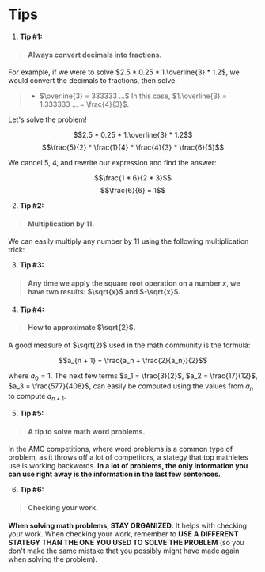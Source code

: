 # Tips

1. **Tip #1:**

> #### **Always convert decimals into fractions.**

For example, if we were to solve $2.5 * 0.25 * 1.\overline{3} * 1.2$, we would convert the decimals to fractions, then solve.

> * $\overline{3} = 333333 ...$
> In this case,  $1.\overline{3} = 1.333333 ... = \frac{4}{3}$.

Let's solve the problem!

$$2.5 * 0.25 * 1.\overline{3} * 1.2$$
$$\frac{5}{2} * \frac{1}{4} * \frac{4}{3} * \frac{6}{5}$$

We cancel $5$, $4$, and rewrite our expression and find the answer:

$$\frac{1 * 6}{2 * 3}$$
$$\frac{6}{6} = 1$$

2. **Tip #2:**

> #### Multiplication by 11.

We can easily multiply any number by 11 using the following multiplication trick:

3. **Tip #3:**

> #### Any time we apply the square root operation on a number $x$, we have two results: $\sqrt{x}$ and $-\sqrt{x}$.

4. **Tip #4:**

> #### How to approximate $\sqrt{2}$.

A good measure of $\sqrt{2}$ used in the math community is the formula:

$$a_{n + 1} = \frac{a_n + \frac{2}{a_n}}{2}$$

where $a_0 = 1$. The next few terms $a_1 = \frac{3}{2}$, $a_2 = \frac{17}{12}$, $a_3 = \frac{577}{408}$, can easily be computed using the values from $a_n$ to compute $a_{n + 1}$.

5. **Tip #5:**

> #### A tip to solve math word problems.

In the AMC competitions, where word problems is a common type of problem, as it throws off a lot of competitors, a stategy that top mathletes use is working backwords. **In a lot of problems, the only information you can use right away is the information in the last few sentences.**

6. **Tip #6:**

> #### Checking your work.

**When solving math problems, STAY ORGANIZED.** It helps with checking your work. When checking your work, remember to **USE A DIFFERENT STATEGY THAN THE ONE YOU USED TO SOLVE THE PROBLEM** (so you don't make the same mistake that you possibly might have made again when solving the problem).
